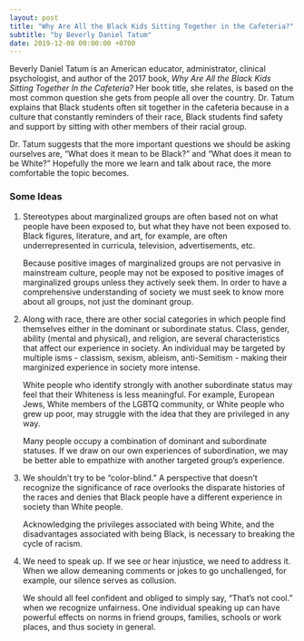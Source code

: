 ```yaml
---
layout: post
title: "Why Are All the Black Kids Sitting Together in the Cafeteria?"
subtitle: "by Beverly Daniel Tatum"
date: 2019-12-08 00:00:00 +0700
---
```


Beverly Daniel Tatum is an American educator, administrator, clinical
psychologist, and author of the 2017 book, _Why Are All the Black Kids Sitting
Together In the Cafeteria?_ Her book title, she relates, is based on the most
common question she gets from people all over the country. Dr. Tatum explains
that Black students often sit together in the cafeteria because in a culture
that constantly reminders of their race, Black students find safety and support
by sitting with other members of their racial group.

Dr. Tatum suggests that the more important questions we should be asking
ourselves are, “What does it mean to be Black?” and “What does it mean to be
White?” Hopefully the more we learn and talk about race, the more comfortable
the topic becomes.

### Some Ideas

1. Stereotypes about marginalized groups are often based not on what people have
been exposed to, but what they have not been exposed to. Black figures,
literature, and art, for example, are often underrepresented in curricula,
television, advertisements, etc.

   Because positive images of marginalized groups are not pervasive in
   mainstream culture, people may not be exposed to positive images of
   marginalized groups unless they actively seek them. In order to have a
   comprehensive understanding of society we must seek to know more about all
   groups, not just the dominant group.

2. Along with race, there are other social categories in which people find
themselves either in the dominant or subordinate status. Class, gender, ability
(mental and physical), and religion, are several characteristics that affect our
experience in society. An individual may be targeted by multiple isms -
classism, sexism, ableism, anti-Semitism - making their marginized experience in
society more intense.

   White people who identify strongly with another subordinate status may feel that
   their Whiteness is less meaningful. For example, European Jews, White members of
   the LGBTQ community, or White people who grew up poor, may struggle with the
   idea that they are privileged in any way.

   Many people occupy a combination of dominant and subordinate statuses. If we
   draw on our own experiences of subordination, we may be better able to empathize
   with another targeted group’s experience.

3. We shouldn’t try to be “color-blind.” A perspective that doesn’t recognize the
significance of race overlooks the disparate histories of the races and denies
that Black people have a different experience in society than White people.

   Acknowledging the privileges associated with being White, and the disadvantages
   associated with being Black, is necessary to breaking the cycle of racism.

4. We need to speak up. If we see or hear injustice, we need to address it. When we
allow demeaning comments or jokes to go unchallenged, for example, our silence
serves as collusion.

   We should all feel confident and obliged to simply say, “That’s not cool.” when
   we recognize unfairness. One individual speaking up can have powerful effects on
   norms in friend groups, families, schools or work places, and thus society in
   general.
